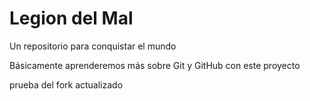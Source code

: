 # Legion del Mal
Un repositorio para conquistar el mundo

Básicamente aprenderemos más sobre Git y GitHub con este proyecto

prueba del fork actualizado 
